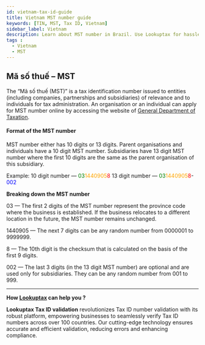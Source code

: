 ```yaml
---
id: vietnam-tax-id-guide
title: Vietnam MST number guide
keywords: [TIN, MST, Tax ID, Vietnam]
sidebar_label: Vietnam
description: Learn about MST number in Brazil. Use Lookuptax for hassle-free tax id validation in Vietnam and other 100+ countries
tags : 
  - Vietnam
  - MST
---
```



## Mã số thuế – MST
The “Mã số thuế (MST)” is a tax identification number issued to entities (including companies, partnerships and subsidiaries) of relevance and to individuals for tax administration. An organisation or an individual can apply for MST number online by accessing the website of <a href="https://thuedientu.gdt.gov.vn/" target="_blank">General Department of Taxation</a>.

#### Format of the MST number

MST number either has 10 digits or 13 digits. Parent organisations and individuals have a 10 digit MST number. Subsidiaries have 13 digit MST number where the first 10 digits are the same as the parent organisation of this subsidiary.

Example:
10 digit number — <font color="green">03</font><font color="orange">1440905</font><font color="red">8</font> 
13 digit number — <font color="green">03</font><font color="orange">1440905</font><font color="red">8</font>-<font color="blue">002</font>

**Breaking down the MST number**

03 — The first 2 digits of the MST number represent the province code where the business is established. If the business relocates to a different location in the future, the MST number remains unchanged.

1440905 — The next 7 digits can be any random number from 0000001 to 9999999.

8 — The 10th digit is the checksum that is calculated on the basis of the first 9 digits.

002 — The last 3 digits (in the 13 digit MST number) are optional and are used only for subsidiaries. They can be any random number from 001 to 999.

----
**How [Lookuptax](https://lookuptax.com/) can help you ?**

**Lookuptax Tax ID validation**  revolutionizes Tax ID number validation with its robust platform, empowering businesses to seamlessly verify Tax ID numbers across over 100 countries. Our cutting-edge technology ensures accurate and efficient validation, reducing errors and enhancing compliance.


